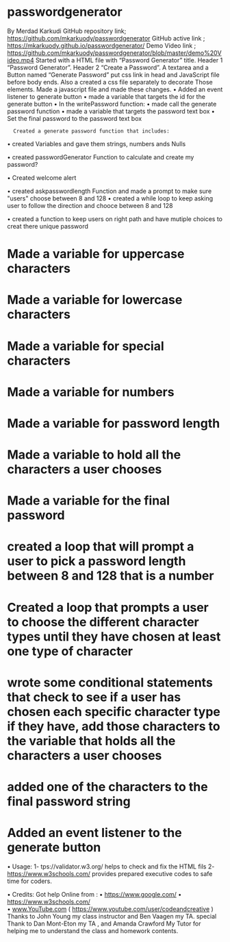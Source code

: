 ﻿# passwordgenerator
By Merdad Karkudi
GitHub repository link; https://github.com/mkarkuody/passwordgenerator
GitHub active link ; https://mkarkuody.github.io/passwordgenerator/
Demo Video link ; https://github.com/mkarkuody/passwordgenerator/blob/master/demo%20Video.mp4
Started with a HTML file with “Password Generator” title. Header 1 “Password Generator”. Header 2 “Create a Password”. A textarea and a Button named “Generate Password” put css link in head and JavaScript file before body ends. Also a created a css file separately to decorate Those elements.
Made a javascript file and made these changes.
•	Added an event listener to generate button
•	made a variable that targets the id for the generate button
•	In the writePassword function:
•	made call the generate password function
•	made a variable that targets the password text box
•	Set the final password to the password text box

      Created a generate password function that includes:
•	created Variables and gave them strings, numbers ands Nulls

•	created passwordGenerator Function to calculate and create my password?

•	Created welcome alert

•	created askpasswordlength Function and made a prompt to make sure "users" choose between 8 and 128
•	created a while loop to keep asking user to follow the direction and chooce between 8 and 128

•	created a function to keep users on right path and have mutiple choices to creat there unique password

# Made a variable for uppercase characters
# Made a variable for lowercase characters
# Made a variable for special characters
# Made a variable for numbers
# Made a variable for password length
# Made a variable to hold all the characters a user chooses
# Made a variable for the final password
# created a loop that will prompt a user to pick a password length between 8 and 128 that is a number
# Created a loop that prompts a user to choose the different character types until they have chosen at least one type of character
# wrote some conditional statements that check to see if a user has chosen each specific character type if they have, add those characters to the variable that holds all the characters a user chooses
# added one of the characters to the final password string

#  Added an event listener to the generate button  
• Usage: 
1-	tps://validator.w3.org/  helps to check and fix the HTML fils
2-	https://www.w3schools.com/ provides prepared executive codes to safe time for coders.

• Credits:
Got help Online from : 
•	https://www.google.com/
•	https://www.w3schools.com/  
•	www.YouTube.com  ( https://www.youtube.com/user/codeandcreative )
 Thanks to John Young my class instructor and Ben Vaagen my TA. special Thank to Dan Mont-Eton my TA , and Amanda Crawford My Tutor for helping me to understand the class and homework contents.





